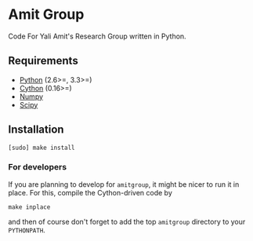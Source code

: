 Amit Group
==========

Code For Yali Amit's Research Group written in Python.

Requirements
------------

 * [Python](http://python.org/) (2.6>=, 3.3>=)
 * [Cython](https://github.com/cython/cython) (0.16>=)
 * [Numpy](https://github.com/numpy/numpy)
 * [Scipy](https://github.com/scipy/scipy)

Installation
------------

    [sudo] make install 

### For developers

If you are planning to develop for `amitgroup`, it might be nicer to run it in place. For this, compile the Cython-driven code by 

    make inplace 

and then of course don't forget to add the top `amitgroup` directory to your `PYTHONPATH`.

